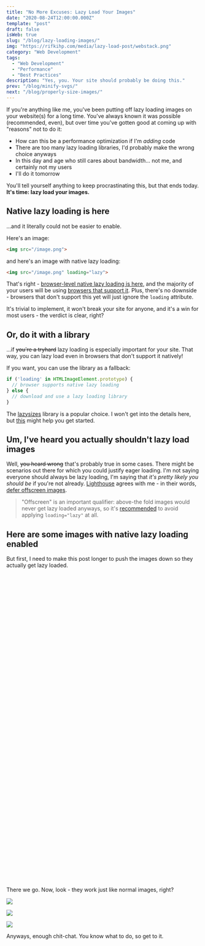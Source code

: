 ```yaml
---
title: "No More Excuses: Lazy Load Your Images"
date: "2020-08-24T12:00:00.000Z"
template: "post"
draft: false
isWeb: true
slug: "/blog/lazy-loading-images/"
img: "https://rifkihp.com/media/lazy-load-post/webstack.png"
category: "Web Development"
tags:
  - "Web Development"
  - "Performance"
  - "Best Practices"
description: "Yes, you. Your site should probably be doing this."
prev: "/blog/minify-svgs/"
next: "/blog/properly-size-images/"
---
```


If you're anything like me, you've been putting off lazy loading images on your website(s) for a long time. You've always known it was possible (recommended, even), but over time you've gotten good at coming up with "reasons" not to do it:

- How can this be a performance optimization if I'm *adding* code
- There are too many lazy loading libraries, I'd probably make the wrong choice anyways
- In this day and age who still cares about bandwidth... not me, and certainly not my users
- I'll do it tomorrow

You'll tell yourself anything to keep procrastinating this, but that ends today. **It's time: lazy load your images.**

## Native lazy loading is here

...and it literally could not be easier to enable.

Here's an image:

```html
<img src="/image.png">
```

and here's an image with native lazy loading:

```html
<img src="/image.png" loading="lazy">
```

That's right - [browser-level native lazy loading is here](https://web.dev/native-lazy-loading/), and the majority of your users will be using [browsers that support it](https://caniuse.com/#feat=loading-lazy-attr). Plus, there's no downside - browsers that don't support this yet will just ignore the `loading` attribute.

It's trivial to implement, it won't break your site for anyone, and it's a win for most users - the verdict is clear, right?


## Or, do it with a library

...if ~~you're a tryhard~~ lazy loading is especially important for your site. That way, you can lazy load even in browsers that don't support it natively!

If you want, you can use the library as a fallback:

```js
if ('loading' in HTMLImageElement.prototype) {
  // browser supports native lazy loading
} else {
  // download and use a lazy loading library
}
```

The [lazysizes](https://github.com/aFarkas/lazysizes) library is a popular choice. I won't get into the details here, but [this](https://web.dev/native-lazy-loading/#how-do-i-handle-browsers-that-don't-yet-support-native-lazy-loading) might help you get started.


## Um, I've heard you actually shouldn't lazy load images

Well, ~~you heard wrong~~ that's probably true in some cases. There might be scenarios out there for which you could justify eager loading. I'm not saying everyone should always be lazy loading, I'm saying that *it's pretty likely you should be* if you're not already. [Lighthouse](https://developers.google.com/web/tools/lighthouse) agrees with me - in their words, [defer offscreen images](https://web.dev/offscreen-images/).

> "Offscreen" is an important qualifier: above-the fold images would never get lazy loaded anyways, so it's [recommended](https://web.dev/native-lazy-loading/#is-there-a-downside-to-lazy-loading-images-that-are-within-the-device-viewport) to avoid applying `loading="lazy"` at all.


## Here are some images with native lazy loading enabled

But first, I need to make this post longer to push the images down so they actually get lazy loaded.

<div style="height: 800px;"></div>

There we go. Now, look - they work just like normal images, right?

![](./media-link/lazy-load-post/webstack.png)

![](./media-link/lazy-load-post/macbook.png)

![](./media-link/lazy-load-post/programming.png)

Anyways, enough chit-chat. You know what to do, so get to it.
